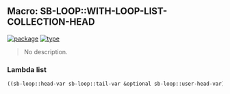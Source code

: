 ## Macro: SB-LOOP::WITH-LOOP-LIST-COLLECTION-HEAD
[![package](https://img.shields.io/badge/Package-SB--LOOP-5f9ea0.svg?style=social&colorA=999999)](../) [![type](https://img.shields.io/badge/Type-Macro-5f9ea0.svg?style=social&colorA=999999)](../#macro) 

> No description.

### Lambda list
```cl
((sb-loop::head-var sb-loop::tail-var &optional sb-loop::user-head-var) &body sb-loop::body)
```
